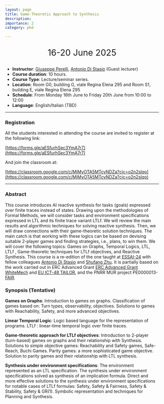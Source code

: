 ```yaml
---
layout: page
title: Game-Theoretic Approach to Synthesis
description:
importance: 2
category: phd

---
```


<p align="center" style="font-size:200%" > 16-20 June 2025 </p>

- **Instructor**: [Giuseppe Perelli](https://giuseppeperelli.github.io/), [Antonio Di Stasio](https://antoniodistasio.github.io) (Guest lecturer)
- **Course duration**: 10 hours.
- **Course Type**: Lecture/seminar series.
- **Location**: Room G0, building G, viale Regina Elena 295 and Room S1, building E, viale Regina Elena 295
- **Schedule**: From Monday 16th June to Friday 20th June from 10:00 to 12:00
- **Language**: English/Italian (TBD)

-----

### Registration
All the students interested in attending the course are invited to register at the following link:

[https://forms.gle/aESfurhSec3YmA7r7](https://forms.gle/aESfurhSec3YmA7r7)

And join the classroom at:

[https://classroom.google.com/c/MjMyOTA5MTcyNDZa?cjc=o2n2slqo](https://classroom.google.com/c/MjMyOTA5MTcyNDZa?cjc=o2n2slqo)

-----

### Abstract


This course introduces AI reactive synthesis for tasks (goals) expressed over finite traces instead of states. Drawing upon the methodologies of Formal Methods, we will consider tasks and environment specifications expressed in LTL and its finite trace variant LTLf. We will review the main results and algorithmic techniques for solving reactive synthesis. Then, we will draw connections with their game-theoretic solution techniques. The main catch is that working with these logics can be based on devising suitable 2-player games and finding strategies, i.e., plans, to win them.
We will cover the following topics: Games on Graphs, Temporal Logics, LTL, LTLf , Game-theoretic techniques for LTLf objectives, and Reactive Synthesis. This course is a re-edition of the one taught at [ESSAI-24](https://essai2024.di.uoa.gr/ESSAI-courses.html) with fellow colleagues [Antonio Di Stasio](https://antoniodistasio.github.io) and [Shufang Zhu](https://shufang-zhu.github.io/). It is partially based on the work carried out in ERC Advanced Grant [ERC Advanced Grant WhiteMech](https://whitemech.github.io) and [EU ICT-48 TAILOR](https://tailor-network.eu), and the PNRR MUR project PE0000013-[FAIR](https://fondazione-fair.it/).

### Synopsis (Tentative)

**Games on Graphs**:
Introduction to games on graphs. Classification of games based on: Turn types, observability, objectives. Solutions to games with Reachability, Safety, and more advanced objectives.

**Linear Temporal Logic**: Logic based language for the representation of programs. LTLf : linear-time temporal logic over finite traces.

**Game-theoretic approach for LTLf objectives**: Introduction to 2-player (turn-based) games on graphs and their relationship with Synthesis. Solutions to simple objective games: Reachability and Safety games, Safe-Reach, Buchi Games. Parity games: a more sophisticated game objective. Solution to parity games and their relationship with LTL synthesis.

**Synthesis under environment specifications**:
The environment represented as an LTL specification. The synthesis under environment specifications solved as synthesis of an implication formula. Direct and more effective solutions to the synthesis under environment specifications for notable cases of LTLf formulas: Safety, Safety & Fairness, Safety & Stability, Safety & GR(1). Symbolic representation and techniques for Planning and Synthesis.
